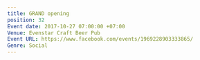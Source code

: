 ```yaml
---
title: GRAND opening
position: 32
Event date: 2017-10-27 07:00:00 +07:00
Venue: Evenstar Craft Beer Pub
Event URL: https://www.facebook.com/events/1969228903333865/
Genre: Social
---
```


